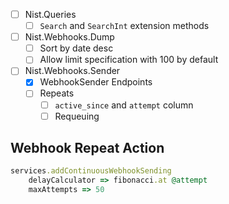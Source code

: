 - [ ] Nist.Queries
    - [ ] `Search` and `SearchInt` extension methods
- [ ] Nist.Webhooks.Dump <VERSION>
    - [ ] Sort by date desc
    - [ ] Allow limit specification with 100 by default
- [ ] Nist.Webhooks.Sender <VERSION>
    - [x] WebhookSender Endpoints
    - [ ] Repeats
        - [ ] `active_since` and `attempt` column
        - [ ] Requeuing

## Webhook Repeat Action

```ruby
services.addContinuousWebhookSending
    delayCalculator => fibonacci.at @attempt
    maxAttempts => 50
```